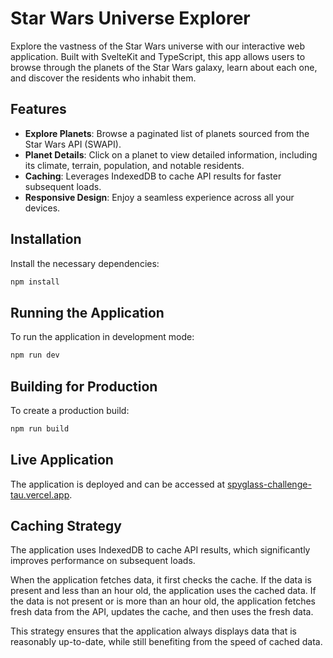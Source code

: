 # Star Wars Universe Explorer

Explore the vastness of the Star Wars universe with our interactive web application. Built with SvelteKit and TypeScript, this app allows users to browse through the planets of the Star Wars galaxy, learn about each one, and discover the residents who inhabit them.

## Features

- **Explore Planets**: Browse a paginated list of planets sourced from the Star Wars API (SWAPI).
- **Planet Details**: Click on a planet to view detailed information, including its climate, terrain, population, and notable residents.
- **Caching**: Leverages IndexedDB to cache API results for faster subsequent loads.
- **Responsive Design**: Enjoy a seamless experience across all your devices.

## Installation

Install the necessary dependencies:

```bash
npm install
```

## Running the Application

To run the application in development mode:

```bash
npm run dev
```

## Building for Production

To create a production build:

```bash
npm run build
```

## Live Application

The application is deployed and can be accessed at [spyglass-challenge-tau.vercel.app](https://spyglass-challenge-tau.vercel.app/).

## Caching Strategy

The application uses IndexedDB to cache API results, which significantly improves performance on subsequent loads.

When the application fetches data, it first checks the cache. If the data is present and less than an hour old, the application uses the cached data. If the data is not present or is more than an hour old, the application fetches fresh data from the API, updates the cache, and then uses the fresh data.

This strategy ensures that the application always displays data that is reasonably up-to-date, while still benefiting from the speed of cached data.
